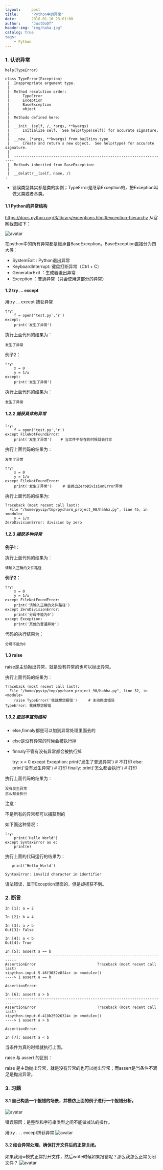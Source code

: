 ```yaml
---
layout:     post
title:      "Python中的异常"
date:       2018-01-16 23:01:00
author:     "JustDoDT"
header-img: "img/haha.jpg"
catalog: true
tags:
    - Python
---
```



### 1. 认识异常

    help(TypeError)
    
    class TypeError(Exception)
     |  Inappropriate argument type.
     |  
     |  Method resolution order:
     |      TypeError
     |      Exception
     |      BaseException
     |      object
     |  
     |  Methods defined here:
     |  
     |  __init__(self, /, *args, **kwargs)
     |      Initialize self.  See help(type(self)) for accurate signature.
     |  
     |  __new__(*args, **kwargs) from builtins.type
     |      Create and return a new object.  See help(type) for accurate signature.
     |  
     |  ----------------------------------------------------------------------
     |  Methods inherited from BaseException:
     |  
     |  __delattr__(self, name, /)
    :

- 错误类型其实都是类的实例；TypeError是继承Exception的，把Exception叫做父类或者基类。

#### 1.1 Python的异常结构

https://docs.python.org/3/library/exceptions.html#exception-hierarchy     从官网截图如下：

![avatar](/img/Python7.png)

在python中的所有异常都是继承自BaseException。BaseException直接分为四大类：

- SystemExit : Python退出异常
- KeyboardInterrupt: 键盘打断异常（Ctrl + C）
- GeneratorExit ：生成器退出异常
- Exception ：普通异常（只会使用这部分的异常）

#### 1.2 try ... except

用try ...  except 捕获异常

    try:
        f = open('test.py','r')
    except:
        print('发生了异常')

执行上面代码的结果为：

    发生了异常

例子2：

    try:
        x = 0
        y = 1/x
    except:
        print('发生了异常')

执行上面代码的结果为：

    发生了异常

##### 1.2.2 捕获具体的异常

    try:
        f = open('test.py','r')
    except FileNotFoundError:
        print('发生了异常')    # 当文件不存在的时候就会打印

执行上面代码的结果为：

    发生了异常

    try:
        x = 0
        y = 1/x
    except FileNotFoundError:
        print('发生了异常')     # 会抛出ZeroDivisionError异常

执行上面代码的结果为:

    Traceback (most recent call last):
      File "/home/pyvip/tmp/pycharm_project_90/hahha.py", line 45, in <module>
        y = 1/x
    ZeroDivisionError: division by zero    

##### 1.2.3 捕获多种异常

**例子1：**

    

执行上面代码的结果为：

    请输入正确的文件路径

**例子2：**

    try:
        x = 0
        y = 1/x
    except FileNotFoundError:
        print('请输入正确的文件路径')
    except ZeroDivisionError:
        print('分母不能为0')
    except Exception:
        print('其他的普通异常')

代码的执行结果为：

    分母不能为0



#### 1.3 raise 

raise是主动抛出异常，就是没有异常的也可以抛出异常。

    

执行上面代码的结果为：

    Traceback (most recent call last):
      File "/home/pyvip/tmp/pycharm_project_90/hahha.py", line 32, in <module>
        raise TypeError('我就想您报错')     # 主动抛出错误
    TypeError: 我就想您报错

##### 1.3.2 更加丰富的结构

- else,finnaly都是可以加到异常处理里面去的
- else是没有异常的时候会被执行掉
- finnaly不管有没有异常都会被执行掉

    try:
        x = 0
    except Exception:
        print('发生了普通异常')   # 不打印
    else:
        print('没有发生异常')     # 打印
    finally:
        print('怎么都会执行')     # 打印

执行上面代码的结果为：

    没有发生异常
    怎么都会执行

注意：

不是所有的异常都可以捕获到的

如下面这种情况：

    try:
        print(‘Hello World')
    except SyntaxError as e:
        print(e)

执行上面的代码运行的结果为：

       print(‘Hello World')
                   ^
    SyntaxError: invalid character in identifier

语法错误，属于Exception里面的，但是却捕获不到。

### 2. 断言

    In [1]: a = 2
    
    In [2]: b = 4
    
    In [3]: a > b
    Out[3]: False
    
    In [4]: a < b
    Out[4]: True
    
    In [5]: assert a == b
    ---------------------------------------------------------------------------
    AssertionError                            Traceback (most recent call last)
    <ipython-input-5-46f3032e8f4c> in <module>()
    ----> 1 assert a == b
    
    AssertionError: 
    
    In [6]: assert a > b
    ---------------------------------------------------------------------------
    AssertionError                            Traceback (most recent call last)
    <ipython-input-6-418b25926324> in <module>()
    ----> 1 assert a > b
    
    AssertionError: 
    
    In [7]: assert a < b
    

当条件为真的时候就执行上面。

raise 与 assert 的区别：

raise 是主动抛出异常，就是没有异常的也可以抛出异常；而assert是当条件不满足是抛出异常。

### 3. 习题

#### 3.1 自己构造一个报错的场景，并模仿上面的例子进行一个报错分析。
![avatar](/img/Python9.png)


错误原因：是整型和字符串类型之间不能做减法的操作。

用try  . . .   except捕获异常
![avatar](/img/Python8.png)




#### 3.2 结合异常处理，确保打开文件后的正常关闭。

如果我用w模式正常打开文件，然后write时候如果报错呢？那么我怎么正常关闭文件？
![avatar](/img/Python10.png)







